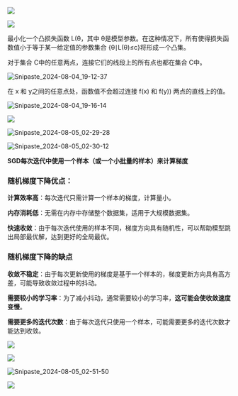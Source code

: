 ![](D:\学习笔记\深度学习\L\Snipaste_2024-08-04_19-09-17.jpg)

![](D:\学习笔记\深度学习\L\Snipaste_2024-08-04_19-12-31.jpg)

最小化一个凸损失函数 L(θ，其中 θ是模型参数。在这种情况下，所有使得损失函数值小于等于某一给定值的参数集合 {θ∣L(θ)≤c}将形成一个凸集。

对于集合 C中的任意两点，连接它们的线段上的所有点也都在集合 C中。

![Snipaste_2024-08-04_19-12-37](D:\学习笔记\深度学习\L\Snipaste_2024-08-04_19-12-37.jpg)

在 x 和 y之间的任意点处，函数值不会超过连接 f(x) 和 f(y)) 两点的直线上的值。

![Snipaste_2024-08-04_19-16-14](D:\学习笔记\深度学习\L\Snipaste_2024-08-04_19-16-14.jpg)

![](D:\学习笔记\深度学习\L\Snipaste_2024-08-05_02-17-03.jpg)

![Snipaste_2024-08-05_02-29-28](D:\学习笔记\深度学习\L\Snipaste_2024-08-05_02-29-28.jpg)

![Snipaste_2024-08-05_02-30-12](D:\学习笔记\深度学习\L\Snipaste_2024-08-05_02-30-12.jpg)

**SGD每次迭代中使用一个样本（或一个小批量的样本）来计算梯度**

### 随机梯度下降优点：

**计算效率高**：每次迭代只需计算一个样本的梯度，计算量小。

**内存消耗低**：无需在内存中存储整个数据集，适用于大规模数据集。

**快速收敛**：由于每次迭代使用的样本不同，梯度方向具有随机性，可以帮助模型跳出局部最优解，达到更好的全局最优。

### 随机梯度下降的缺点

**收敛不稳定**：由于每次更新使用的梯度是基于一个样本的，梯度更新方向具有高方差，可能导致收敛过程中的抖动。

**需要较小的学习率**：为了减小抖动，通常需要较小的学习率，**这可能会使收敛速度变慢**。

**需要更多的迭代次数**：由于每次迭代只使用一个样本，可能需要更多的迭代次数才能达到收敛。

![](D:\学习笔记\深度学习\L\Snipaste_2024-08-05_02-34-08.jpg)

![](D:\学习笔记\深度学习\L\Snipaste_2024-08-05_02-51-15.jpg)

![Snipaste_2024-08-05_02-51-50](D:\学习笔记\深度学习\L\Snipaste_2024-08-05_02-51-50.jpg)

![](D:\学习笔记\深度学习\L\Snipaste_2024-08-05_02-57-13.jpg)